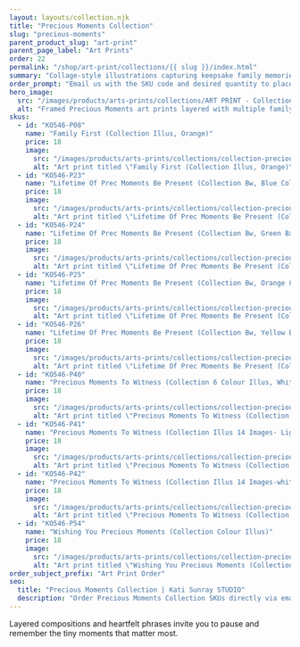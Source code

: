 ```yaml
---
layout: layouts/collection.njk
title: "Precious Moments Collection"
slug: "precious-moments"
parent_product_slug: "art-print"
parent_page_label: "Art Prints"
order: 22
permalink: "/shop/art-print/collections/{{ slug }}/index.html"
summary: "Collage-style illustrations capturing keepsake family memories."
order_prompt: "Email us with the SKU code and desired quantity to place your order."
hero_image:
  src: "/images/products/arts-prints/collections/ART PRINT - Collection ‘Precious Moments’.jpg"
  alt: "Framed Precious Moments art prints layered with multiple family vignettes."
skus:
  - id: "KO546-P08"
    name: "Family First (Collection Illus, Orange)"
    price: 18
    image:
      src: "/images/products/arts-prints/collections/collection-precious-moments/KO546-P08_Art print 8.5x11_Collection Precious Moments_Family first - collection illus - orange.jpg"
      alt: "Art print titled \"Family First (Collection Illus, Orange)\" from the Precious Moments Collection."
  - id: "KO546-P23"
    name: "Lifetime Of Prec Moments Be Present (Collection Bw, Blue Coloured)"
    price: 18
    image:
      src: "/images/products/arts-prints/collections/collection-precious-moments/KO546-P23_Art print 8.5x11_Collection Precious Moments_Lifetime Of Prec Moments Be Present - Collection Bw - Blue Coloured.jpg"
      alt: "Art print titled \"Lifetime Of Prec Moments Be Present (Collection Bw, Blue Coloured)\" from the Precious Moments Collection."
  - id: "KO546-P24"
    name: "Lifetime Of Prec Moments Be Present (Collection Bw, Green Back)"
    price: 18
    image:
      src: "/images/products/arts-prints/collections/collection-precious-moments/KO546-P24_Art print 8.5x11_Collection Precious Moments_Lifetime Of Prec Moments Be Present - Collection Bw - Green Back.jpg"
      alt: "Art print titled \"Lifetime Of Prec Moments Be Present (Collection Bw, Green Back)\" from the Precious Moments Collection."
  - id: "KO546-P25"
    name: "Lifetime Of Prec Moments Be Present (Collection Bw, Orange Color)"
    price: 18
    image:
      src: "/images/products/arts-prints/collections/collection-precious-moments/KO546-P25_Art print 8.5x11_Collection Precious Moments_Lifetime Of Prec Moments Be Present - Collection Bw - Orange Color.jpg"
      alt: "Art print titled \"Lifetime Of Prec Moments Be Present (Collection Bw, Orange Color)\" from the Precious Moments Collection."
  - id: "KO546-P26"
    name: "Lifetime Of Prec Moments Be Present (Collection Bw, Yellow Back)"
    price: 18
    image:
      src: "/images/products/arts-prints/collections/collection-precious-moments/KO546-P26_Art print 8.5x11_Collection Precious Moments_Lifetime Of Prec Moments Be Present - Collection Bw - Yellow Back.jpg"
      alt: "Art print titled \"Lifetime Of Prec Moments Be Present (Collection Bw, Yellow Back)\" from the Precious Moments Collection."
  - id: "KO546-P40"
    name: "Precious Moments To Witness (Collection 6 Colour Illus, White)"
    price: 18
    image:
      src: "/images/products/arts-prints/collections/collection-precious-moments/KO546-P40_Art print 8.5x11_Collection Precious Moments_Precious Moments To Witness - Collection 6 Colour Illus - White.jpg"
      alt: "Art print titled \"Precious Moments To Witness (Collection 6 Colour Illus, White)\" from the Precious Moments Collection."
  - id: "KO546-P41"
    name: "Precious Moments To Witness (Collection Illus 14 Images- Light Re)"
    price: 18
    image:
      src: "/images/products/arts-prints/collections/collection-precious-moments/KO546-P41_Art print 8.5x11_Collection Precious Moments_Precious moments to witness -  collection illus 14 images- light re.jpg"
      alt: "Art print titled \"Precious Moments To Witness (Collection Illus 14 Images- Light Re)\" from the Precious Moments Collection."
  - id: "KO546-P42"
    name: "Precious Moments To Witness (Collection Illus 14 Images-white)"
    price: 18
    image:
      src: "/images/products/arts-prints/collections/collection-precious-moments/KO546-P42_Art print 8.5x11_Collection Precious Moments_Precious moments to witness -  collection illus 14 images-white.jpg"
      alt: "Art print titled \"Precious Moments To Witness (Collection Illus 14 Images-white)\" from the Precious Moments Collection."
  - id: "KO546-P54"
    name: "Wishing You Precious Moments (Collection Colour Illus)"
    price: 18
    image:
      src: "/images/products/arts-prints/collections/collection-precious-moments/KO546-P54_Art print 8.5x11_Collection Precious Moments_Wishing you precious moments -  collection colour illus_white.jpg"
      alt: "Art print titled \"Wishing You Precious Moments (Collection Colour Illus)\" with white illustration."
order_subject_prefix: "Art Print Order"
seo:
  title: "Precious Moments Collection | Kati Sunray STUDIO"
  description: "Order Precious Moments Collection SKUs directly via email."
---
```


Layered compositions and heartfelt phrases invite you to pause and remember the tiny moments that matter most.
